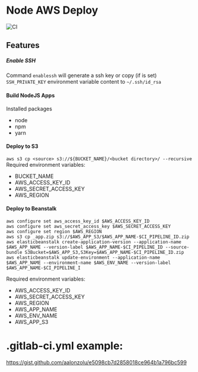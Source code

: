 # Node AWS Deploy
![CI](https://github.com/aalonzolu/nodeawsdeploy/workflows/CI/badge.svg?branch=master)

## Features
##### Enable SSH
Command `enablessh` will generate a ssh key or copy (if is set) `SSH_PRIVATE_KEY` environment variable content to `~/.ssh/id_rsa`

#### Build NodeJS Apps
Installed packages
- node
- npm
- yarn

#### Deploy to S3
`aws s3 cp <source> s3://${BUCKET_NAME}/<bucket directory>/ --recursive`
Required environment variables:
- BUCKET_NAME
- AWS_ACCESS_KEY_ID
- AWS_SECRET_ACCESS_KEY
- AWS_REGION

#### Deploy to Beanstalk
```zip -r _app.zip . -x *.git*
aws configure set aws_access_key_id $AWS_ACCESS_KEY_ID
aws configure set aws_secret_access_key $AWS_SECRET_ACCESS_KEY
aws configure set region $AWS_REGION
aws s3 cp _app.zip s3://$AWS_APP_S3/$AWS_APP_NAME-$CI_PIPELINE_ID.zip
aws elasticbeanstalk create-application-version --application-name $AWS_APP_NAME --version-label $AWS_APP_NAME-$CI_PIPELINE_ID --source-bundle S3Bucket=$AWS_APP_S3,S3Key=$AWS_APP_NAME-$CI_PIPELINE_ID.zip
aws elasticbeanstalk update-environment --application-name $AWS_APP_NAME --environment-name $AWS_ENV_NAME --version-label $AWS_APP_NAME-$CI_PIPELINE_I
```

Required environment variables:
- AWS_ACCESS_KEY_ID
- AWS_SECRET_ACCESS_KEY
- AWS_REGION
- AWS_APP_NAME
- AWS_ENV_NAME
- AWS_APP_S3

# .gitlab-ci.yml example:
https://gist.github.com/aalonzolu/e5098cb7d2858018ce964b1a796bc599
